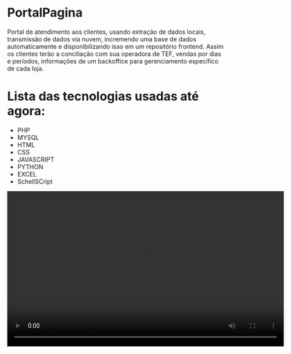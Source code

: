 # PortalPagina
Portal de atendimento aos clientes, usando extração de dados locais, transmissão de dados via nuvem, incremendo uma base de dados automaticamente e disponibilizando isso em um repositório frontend. 
Assim os clientes terão a conciliação com sua operadora de TEF, vendas por dias e períodos, informações de um backoffice para gerenciamento específico de cada loja.

# Lista das tecnologias usadas até agora:
- PHP
- MYSQL
- HTML
- CSS
- JAVASCRIPT
- PYTHON
- EXCEL
- SchellSCript
<video width="640" height="360" controls>
  <source src="https://drive.google.com/file/d/1H4OkCzDjG7z6AMxggeaosCBkJx5CXjX9/view?usp=sharing" type="video/mp4">
</video>
